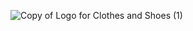 ![Copy of Logo for Clothes and Shoes (1)](https://user-images.githubusercontent.com/78383161/119438223-8d05fa80-bcd4-11eb-94d0-426f129c3632.jpg)

